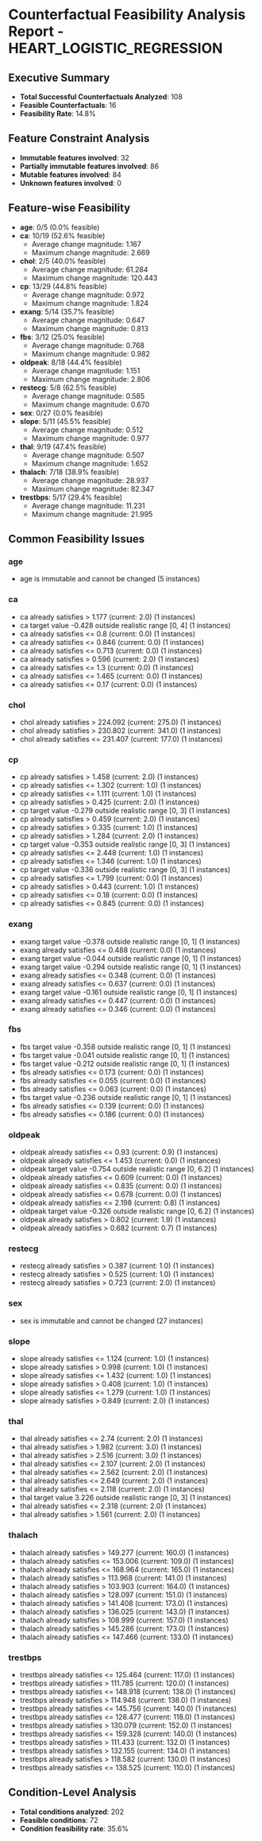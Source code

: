 # Counterfactual Feasibility Analysis Report - HEART_LOGISTIC_REGRESSION

## Executive Summary
- **Total Successful Counterfactuals Analyzed**: 108
- **Feasible Counterfactuals**: 16
- **Feasibility Rate**: 14.8%

## Feature Constraint Analysis
- **Immutable features involved**: 32
- **Partially immutable features involved**: 86
- **Mutable features involved**: 84
- **Unknown features involved**: 0

## Feature-wise Feasibility
- **age**: 0/5 (0.0% feasible)
- **ca**: 10/19 (52.6% feasible)
  - Average change magnitude: 1.167
  - Maximum change magnitude: 2.669
- **chol**: 2/5 (40.0% feasible)
  - Average change magnitude: 61.284
  - Maximum change magnitude: 120.443
- **cp**: 13/29 (44.8% feasible)
  - Average change magnitude: 0.972
  - Maximum change magnitude: 1.824
- **exang**: 5/14 (35.7% feasible)
  - Average change magnitude: 0.647
  - Maximum change magnitude: 0.813
- **fbs**: 3/12 (25.0% feasible)
  - Average change magnitude: 0.768
  - Maximum change magnitude: 0.982
- **oldpeak**: 8/18 (44.4% feasible)
  - Average change magnitude: 1.151
  - Maximum change magnitude: 2.806
- **restecg**: 5/8 (62.5% feasible)
  - Average change magnitude: 0.585
  - Maximum change magnitude: 0.670
- **sex**: 0/27 (0.0% feasible)
- **slope**: 5/11 (45.5% feasible)
  - Average change magnitude: 0.512
  - Maximum change magnitude: 0.977
- **thal**: 9/19 (47.4% feasible)
  - Average change magnitude: 0.507
  - Maximum change magnitude: 1.652
- **thalach**: 7/18 (38.9% feasible)
  - Average change magnitude: 28.937
  - Maximum change magnitude: 82.347
- **trestbps**: 5/17 (29.4% feasible)
  - Average change magnitude: 11.231
  - Maximum change magnitude: 21.995

## Common Feasibility Issues

### age
- age is immutable and cannot be changed (5 instances)

### ca
- ca already satisfies > 1.177 (current: 2.0) (1 instances)
- ca target value -0.428 outside realistic range [0, 4] (1 instances)
- ca already satisfies <= 0.8 (current: 0.0) (1 instances)
- ca already satisfies <= 0.846 (current: 0.0) (1 instances)
- ca already satisfies <= 0.713 (current: 0.0) (1 instances)
- ca already satisfies > 0.596 (current: 2.0) (1 instances)
- ca already satisfies <= 1.3 (current: 0.0) (1 instances)
- ca already satisfies <= 1.465 (current: 0.0) (1 instances)
- ca already satisfies <= 0.17 (current: 0.0) (1 instances)

### chol
- chol already satisfies > 224.092 (current: 275.0) (1 instances)
- chol already satisfies > 230.802 (current: 341.0) (1 instances)
- chol already satisfies <= 231.407 (current: 177.0) (1 instances)

### cp
- cp already satisfies > 1.458 (current: 2.0) (1 instances)
- cp already satisfies <= 1.302 (current: 1.0) (1 instances)
- cp already satisfies <= 1.111 (current: 1.0) (1 instances)
- cp already satisfies > 0.425 (current: 2.0) (1 instances)
- cp target value -0.279 outside realistic range [0, 3] (1 instances)
- cp already satisfies > 0.459 (current: 2.0) (1 instances)
- cp already satisfies > 0.335 (current: 1.0) (1 instances)
- cp already satisfies > 1.284 (current: 2.0) (1 instances)
- cp target value -0.353 outside realistic range [0, 3] (1 instances)
- cp already satisfies <= 2.448 (current: 1.0) (1 instances)
- cp already satisfies <= 1.346 (current: 1.0) (1 instances)
- cp target value -0.336 outside realistic range [0, 3] (1 instances)
- cp already satisfies <= 1.799 (current: 0.0) (1 instances)
- cp already satisfies > 0.443 (current: 1.0) (1 instances)
- cp already satisfies <= 0.18 (current: 0.0) (1 instances)
- cp already satisfies <= 0.845 (current: 0.0) (1 instances)

### exang
- exang target value -0.378 outside realistic range [0, 1] (1 instances)
- exang already satisfies <= 0.488 (current: 0.0) (1 instances)
- exang target value -0.044 outside realistic range [0, 1] (1 instances)
- exang target value -0.294 outside realistic range [0, 1] (1 instances)
- exang already satisfies <= 0.348 (current: 0.0) (1 instances)
- exang already satisfies <= 0.637 (current: 0.0) (1 instances)
- exang target value -0.161 outside realistic range [0, 1] (1 instances)
- exang already satisfies <= 0.447 (current: 0.0) (1 instances)
- exang already satisfies <= 0.346 (current: 0.0) (1 instances)

### fbs
- fbs target value -0.358 outside realistic range [0, 1] (1 instances)
- fbs target value -0.041 outside realistic range [0, 1] (1 instances)
- fbs target value -0.212 outside realistic range [0, 1] (1 instances)
- fbs already satisfies <= 0.173 (current: 0.0) (1 instances)
- fbs already satisfies <= 0.055 (current: 0.0) (1 instances)
- fbs already satisfies <= 0.063 (current: 0.0) (1 instances)
- fbs target value -0.236 outside realistic range [0, 1] (1 instances)
- fbs already satisfies <= 0.139 (current: 0.0) (1 instances)
- fbs already satisfies <= 0.186 (current: 0.0) (1 instances)

### oldpeak
- oldpeak already satisfies <= 0.93 (current: 0.9) (1 instances)
- oldpeak already satisfies <= 1.453 (current: 0.0) (1 instances)
- oldpeak target value -0.754 outside realistic range [0, 6.2] (1 instances)
- oldpeak already satisfies <= 0.609 (current: 0.0) (1 instances)
- oldpeak already satisfies <= 0.835 (current: 0.0) (1 instances)
- oldpeak already satisfies <= 0.678 (current: 0.0) (1 instances)
- oldpeak already satisfies <= 2.198 (current: 0.8) (1 instances)
- oldpeak target value -0.326 outside realistic range [0, 6.2] (1 instances)
- oldpeak already satisfies > 0.802 (current: 1.9) (1 instances)
- oldpeak already satisfies > 0.682 (current: 0.7) (1 instances)

### restecg
- restecg already satisfies > 0.387 (current: 1.0) (1 instances)
- restecg already satisfies > 0.525 (current: 1.0) (1 instances)
- restecg already satisfies > 0.723 (current: 2.0) (1 instances)

### sex
- sex is immutable and cannot be changed (27 instances)

### slope
- slope already satisfies <= 1.124 (current: 1.0) (1 instances)
- slope already satisfies > 0.998 (current: 1.0) (1 instances)
- slope already satisfies <= 1.432 (current: 1.0) (1 instances)
- slope already satisfies > 0.408 (current: 1.0) (1 instances)
- slope already satisfies <= 1.279 (current: 1.0) (1 instances)
- slope already satisfies > 0.849 (current: 2.0) (1 instances)

### thal
- thal already satisfies <= 2.74 (current: 2.0) (1 instances)
- thal already satisfies > 1.982 (current: 3.0) (1 instances)
- thal already satisfies > 2.516 (current: 3.0) (1 instances)
- thal already satisfies <= 2.107 (current: 2.0) (1 instances)
- thal already satisfies <= 2.562 (current: 2.0) (1 instances)
- thal already satisfies <= 2.649 (current: 2.0) (1 instances)
- thal already satisfies <= 2.118 (current: 2.0) (1 instances)
- thal target value 3.226 outside realistic range [0, 3] (1 instances)
- thal already satisfies <= 2.318 (current: 2.0) (1 instances)
- thal already satisfies > 1.561 (current: 2.0) (1 instances)

### thalach
- thalach already satisfies > 149.277 (current: 160.0) (1 instances)
- thalach already satisfies <= 153.006 (current: 109.0) (1 instances)
- thalach already satisfies <= 168.964 (current: 165.0) (1 instances)
- thalach already satisfies > 113.968 (current: 141.0) (1 instances)
- thalach already satisfies > 103.903 (current: 164.0) (1 instances)
- thalach already satisfies > 128.097 (current: 151.0) (1 instances)
- thalach already satisfies > 141.408 (current: 173.0) (1 instances)
- thalach already satisfies > 136.025 (current: 143.0) (1 instances)
- thalach already satisfies > 108.999 (current: 157.0) (1 instances)
- thalach already satisfies > 145.286 (current: 173.0) (1 instances)
- thalach already satisfies <= 147.466 (current: 133.0) (1 instances)

### trestbps
- trestbps already satisfies <= 125.464 (current: 117.0) (1 instances)
- trestbps already satisfies > 111.785 (current: 120.0) (1 instances)
- trestbps already satisfies <= 148.918 (current: 138.0) (1 instances)
- trestbps already satisfies > 114.948 (current: 138.0) (1 instances)
- trestbps already satisfies <= 145.756 (current: 140.0) (1 instances)
- trestbps already satisfies <= 128.477 (current: 118.0) (1 instances)
- trestbps already satisfies > 130.079 (current: 152.0) (1 instances)
- trestbps already satisfies <= 159.328 (current: 140.0) (1 instances)
- trestbps already satisfies > 111.433 (current: 132.0) (1 instances)
- trestbps already satisfies > 132.155 (current: 134.0) (1 instances)
- trestbps already satisfies > 118.582 (current: 130.0) (1 instances)
- trestbps already satisfies <= 138.525 (current: 110.0) (1 instances)

## Condition-Level Analysis
- **Total conditions analyzed**: 202
- **Feasible conditions**: 72
- **Condition feasibility rate**: 35.6%

